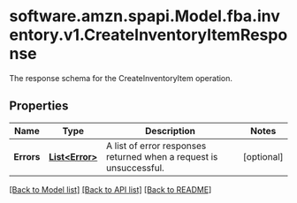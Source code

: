 # software.amzn.spapi.Model.fba.inventory.v1.CreateInventoryItemResponse
The response schema for the CreateInventoryItem operation.

## Properties

Name | Type | Description | Notes
------------ | ------------- | ------------- | -------------
**Errors** | [**List&lt;Error&gt;**](Error.md) | A list of error responses returned when a request is unsuccessful. | [optional] 

[[Back to Model list]](../README.md#documentation-for-models) [[Back to API list]](../README.md#documentation-for-api-endpoints) [[Back to README]](../README.md)

